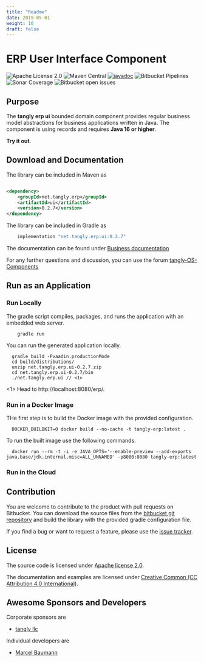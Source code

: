 ```yaml
---
title: "Readme"
date: 2019-05-01
weight: 10
draft: false
---
```


# ERP User Interface Component

![Apache License 2.0](https://img.shields.io/badge/license-Apache%202-blue.svg)
![Maven Central](https://img.shields.io/maven-central/v/net.tangly/erp/ui.svg)
[![javadoc](https://javadoc.io/badge2/net.tangly/bus/javadoc.svg)](https://javadoc.io/doc/net.tangly.erp/ui)
![Bitbucket Pipelines](https://img.shields.io/bitbucket/pipelines/tangly-team/tangly-os.svg)
![Sonar Coverage](https://img.shields.io/sonar/https/sonarcloud.io/tangly-os-at-tangly.net/coverage.svg)
![Bitbucket open issues](https://img.shields.io/bitbucket/issues-raw/tangly/tangly-os.svg)

## Purpose

The **tangly erp ui** bounded domain component provides regular business model abstractions for business applications written in Java. The component is using
records and requires **Java 16 or higher**.

**Try it out**.

## Download and Documentation

The library can be included in Maven as

```xml

<dependency>
    <groupId>net.tangly.erp</groupId>
    <artifactId>ui</artifactId>
    <version>0.2.7</version>
</dependency>
```

The library can be included in Gradle as

```groovy
    implementation "net.tangly.erp:ui:0.2.7"
```

The documentation can be found under [Business documentation](https://tangly-team.bitbucket.io/docs/erp/ui/)

For any further questions and discussion, you can use the forum [tangly-OS-Components](https://groups.google.com/g/tangly-os-components)

## Run as an Application

### Run Locally

The gradle script compiles, packages, and runs the application with an embedded web server.

```shell
    gradle run
```

You can run the generated application locally.

```shell
  gradle build -Pvaadin.productionMode
  cd build/distributions/
  unzip net.tangly.erp.ui-0.2.7.zip
  cd net.tangly.erp.ui-0.2.7/bin
  ./net.tangly.erp.ui // <1>
```
<1> Head to http://localhost:8080/erp/.

### Run in a Docker Image

THe first step is to build the Docker image with the provided configuration.

```shell
  DOCKER_BUILDKIT=0 docker build --no-cache -t tangly-erp:latest .
```

To run the built image use the following commands.

```shell
  docker run --rm -t -i -e JAVA_OPTS='--enable-preview --add-exports java.base/jdk.internal.misc=ALL_UNNAMED' -p8080:8080 tangly-erp:latest
```

### Run in the Cloud

## Contribution

You are welcome to contribute to the product with pull requests on Bitbucket. You can download the source files from the
[bitbucket git repository](https://bitbucket.org/tangly-team/tangly-os.git) and build the library with the provided gradle configuration file.

If you find a bug or want to request a feature, please use the [issue tracker](https://bitbucket.org/tangly-team/tangly-os/issues).

## License

The source code is licensed under [Apache license 2.0](https://www.apache.org/licenses/LICENSE-2.0).

The documentation and examples are licensed under [Creative Common (CC Attribution 4.0 International)](https://creativecommons.org/licenses/by/4.0/).

## Awesome Sponsors and Developers

Corporate sponsors are

* [tangly llc](https://www.tangly.net)

Individual developers are

* [Marcel Baumann](https://linkedin.com/in/marcelbaumann)

